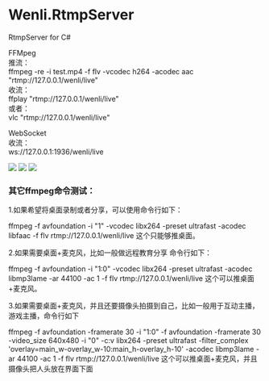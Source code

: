 # Wenli.RtmpServer
RtmpServer for C#

FFMpeg<br/>
推流：<br/>
ffmpeg -re -i test.mp4 -f flv -vcodec h264 -acodec aac "rtmp://127.0.0.1/wenli/live"<br/>
收流：<br/>
ffplay "rtmp://127.0.0.1/wenli/live"<br/>
或者：<br/>
vlc "rtmp://127.0.0.1/wenli/live"<br/>

WebSocket<br/>
收流：<br/>
ws://127.0.0.1:1936/wenli/live<br/>

<img src="https://github.com/yswenli/Wenli.RtmpServer/blob/master/Wenli.Live.LiveServer/wenli.liveserver.png?raw=true" />
<img src="https://github.com/yswenli/Wenli.RtmpServer/blob/master/Wenli.Live.LiveServer/wenli.liveserver2.png?raw=true" />
<img src="https://github.com/yswenli/Wenli.RtmpServer/blob/master/Wenli.Live.LiveServer/wenli.liveserver3.png?raw=true" /><br/>

<h3>其它ffmpeg命令测试：</h3>

1.如果希望将桌面录制或者分享，可以使用命令行如下：<br/>

ffmpeg -f avfoundation -i "1" -vcodec libx264 -preset ultrafast -acodec libfaac -f flv rtmp://127.0.0.1/wenli/live 这个只能够推桌面。<br/>

2.如果需要桌面+麦克风，比如一般做远程教育分享 命令行如下：<br/>

ffmpeg -f avfoundation -i "1:0" -vcodec libx264 -preset ultrafast -acodec libmp3lame -ar 44100 -ac 1 -f flv rtmp://127.0.0.1/wenli/live 这个可以推桌面+麦克风。<br/>

3.如果需要桌面+麦克风，并且还要摄像头拍摄到自己，比如一般用于互动主播，游戏主播，命令行如下<br/>

ffmpeg -f avfoundation -framerate 30 -i "1:0" \-f avfoundation -framerate 30 -video_size 640x480 -i "0" \-c:v libx264 -preset ultrafast \-filter_complex 'overlay=main_w-overlay_w-10:main_h-overlay_h-10' -acodec libmp3lame -ar 44100 -ac 1  -f flv rtmp://127.0.0.1/wenli/live
这个可以推桌面+麦克风，并且摄像头把人头放在界面下面
